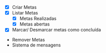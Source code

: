 - [x] Criar Metas
- [x] Listar Metas
     - [x] Metas Realizadas
     - [x] Metas abertas
- [x] Marcar/ Desmarcar metas como concluída
- Remover Metas
- Sistema de mensagens

